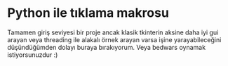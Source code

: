 # Python ile tıklama makrosu
Tamamen giriş seviyesi bir proje ancak klasik tkinterin aksine daha iyi gui arayan veya threading ile alakalı örnek arayan varsa işine yarayabileceğini düşündüğümden dolayı buraya bırakıyorum.
Veya bedwars oynamak istiyorsunuzdur :)
